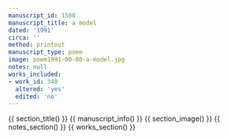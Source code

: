 ```yaml
---
manuscript_id: 1588
manuscript_title: a model
dated: '1991'
circa: ''
method: printout
manuscript_type: poem
image: poem1991-00-00-a-model.jpg
notes: null
works_included:
- work_id: 340
  altered: 'yes'
  edited: 'no'
---
```


{{ section_title() }}
{{ manuscript_info() }}
{{ section_image() }}
{{ notes_section() }}
{{ works_section() }}
